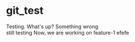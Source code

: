 # git_test

Testing. What's up?
Something wrong
\
still testing
Now, we are working on feature-1
efefe
